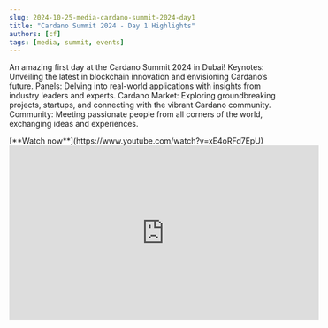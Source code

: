 ```yaml
---
slug: 2024-10-25-media-cardano-summit-2024-day1
title: "Cardano Summit 2024 - Day 1 Highlights"
authors: [cf]
tags: [media, summit, events]
---
```


An amazing first day at the Cardano Summit 2024 in Dubai! Keynotes: Unveiling the latest in blockchain innovation and envisioning Cardano’s future. Panels: Delving into real-world applications with insights from industry leaders and experts. Cardano Market: Exploring groundbreaking projects, startups, and connecting with the vibrant Cardano community. Community: Meeting passionate people from all corners of the world, exchanging ideas and experiences.

<div style={{ textAlign: 'right' }}>
[**Watch now**](https://www.youtube.com/watch?v=xE4oRFd7EpU)
</div>

<iframe width="560" height="315" src="https://www.youtube-nocookie.com/embed/xE4oRFd7EpU" title="YouTube video player" frameborder="0" allow="accelerometer; autoplay; clipboard-write; encrypted-media; gyroscope; picture-in-picture; web-share" referrerpolicy="strict-origin-when-cross-origin" allowfullscreen></iframe>
